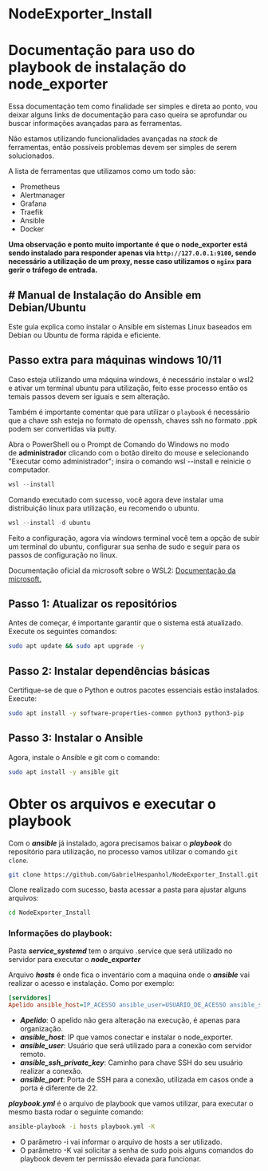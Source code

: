 
# NodeExporter_Install

# Documentação para uso do playbook de instalação do node_exporter

 Essa documentação tem como finalidade ser simples e direta ao ponto, vou deixar alguns links de documentação para caso queira se aprofundar ou buscar informações avançadas para as ferramentas. 
 
Não estamos utilizando funcionalidades avançadas na *stack* de ferramentas, então possíveis problemas devem ser simples de serem solucionados. 

A lista de ferramentas que utilizamos como um todo são:

* Prometheus
* Alertmanager
* Grafana
* Traefik
* Ansible 
* Docker

**Uma observação e ponto muito importante é que o node_exporter está sendo instalado para responder apenas via `http://127.0.0.1:9100`, sendo necessário a utilização de um proxy, nesse caso utilizamos o `nginx` para gerir o tráfego de entrada.**


## # **Manual de Instalação do Ansible em Debian/Ubuntu**

Este guia explica como instalar o Ansible em sistemas Linux baseados em Debian ou Ubuntu de forma rápida e eficiente.

## **Passo extra para máquinas windows 10/11** 

Caso esteja utilizando uma máquina windows, é necessário instalar o wsl2 e ativar um terminal ubuntu para utilização, feito esse processo então os temais passos devem ser iguais e sem alteração.

Também é importante comentar que para utilizar o `playbook` é necessário que a chave ssh esteja no formato de openssh, chaves ssh no formato .ppk podem ser convertidas via putty.

Abra o PowerShell ou o Prompt de Comando do Windows no modo de **administrador** clicando com o botão direito do mouse e selecionando "Executar como administrador"; insira o comando wsl --install e reinicie o computador.

```powershell
wsl --install
```

Comando executado com sucesso, você agora deve instalar uma distribuição linux para utilização, eu recomendo o ubuntu.

```powershell
wsl --install -d ubuntu
```

Feito a configuração, agora via windows terminal você tem a opção de subir um terminal do ubuntu, configurar sua senha de sudo e seguir para os passos de configuração no linux.

Documentação oficial da microsoft sobre o WSL2: [Documentação da microsoft.](https://learn.microsoft.com/pt-br/windows/wsl/install)

## **Passo 1: Atualizar os repositórios**

Antes de começar, é importante garantir que o sistema está atualizado.  
Execute os seguintes comandos:

```bash
sudo apt update && sudo apt upgrade -y
```

## **Passo 2: Instalar dependências básicas**

Certifique-se de que o Python e outros pacotes essenciais estão instalados.  
Execute:

```bash
sudo apt install -y software-properties-common python3 python3-pip
```

## **Passo 3: Instalar o Ansible**

Agora, instale o Ansible e git com o comando:
```bash
sudo apt install -y ansible git
```


# Obter os arquivos e executar o playbook

Com o ***ansible*** já instalado, agora precisamos baixar o ***playbook*** do repositório para utilização, no processo vamos utilizar o comando `git clone`. 

```bash
git clone https://github.com/GabrielHespanhol/NodeExporter_Install.git
```

Clone realizado com sucesso, basta acessar a pasta para ajustar alguns arquivos:

```bash
cd NodeExporter_Install
```

### **Informações do playbook:**

 Pasta ***service_systemd*** tem o arquivo .service que será utilizado no servidor para executar o ***node_exporter***
 
Arquivo ***hosts*** é onde fica o inventário com a maquina onde o ***ansible*** vai realizar o acesso e instalação. Como por exemplo:

```ini
[servidores] 
Apelido ansible_host=IP_ACESSO ansible_user=USUARIO_DE_ACESSO ansible_ssh_private_key_file=/diretorio/para/sua_chave_ssh ansible_port=22 
```

* ***Apelido***: O apelido não gera alteração na execução, é apenas para organização. 
* ***ansible_host***: IP que vamos conectar e instalar o node_exporter.
* ***ansible_user***: Usuário que será utilizado para a conexão com servidor remoto.
* ***ansible_ssh_private_key***: Caminho para chave SSH do seu usuário realizar a conexão. 
* ***ansible_port***: Porta de SSH para a conexão, utilizada em casos onde a porta é diferente de 22. 

***playbook.yml*** é o arquivo de playbook que vamos utilizar, para executar o mesmo basta rodar o seguinte comando:
```bash
ansible-playbook -i hosts playbook.yml -K
```

* O parâmetro -i vai informar o arquivo de hosts a ser utilizado.
* O parâmetro -K vai solicitar a senha de sudo pois alguns comandos do playbook devem ter permissão elevada para funcionar. 
